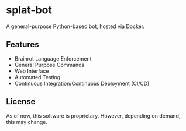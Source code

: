 # splat-bot

A general-purpose Python-based bot, hosted via Docker.

## Features

- Brainrot Language Enforcement
- General Purpose Commands
- Web Interface
- Automated Testing
- Continuous Integration/Continuous Deployment (CI/CD)

## License

As of now, this software is proprietary. However, depending on demand, this may change.

<!-- ## Installation

1. Clone the repository:

   ```bash
   git clone https://github.com/yourusername/splat-bot.git
   ```

2. Navigate to the project directory:

   ```bash
   cd splat-bot
   ```

3. Build the Docker image:

   ```bash
   docker build -t splat-bot .
   ```

4. Run the Docker container:

   ```bash
   docker run -d --name splat-bot-container splat-bot
   ```

## Usage

To interact with the bot, use the web interface available at `http://localhost:yourport`.

## Contributing

Feel free to submit issues or pull requests. For major changes, please open an issue first to discuss what you would like to change.

## License

This project is licensed under the MIT License. -->
